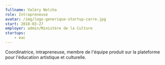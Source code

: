 ```yaml
---
fullname: Valéry Nelcha
role: Intrapreneuse
avatar: /img/logo-generique-startup-carre.jpg
start: 2018-03-27
employer: admin/Ministère de la Culture
startups:
    - eac
---
```


Coordinatrice, intrapreneuse, membre de l'équipe produit sur la plateforme pour l'éducation artistique et culturelle.